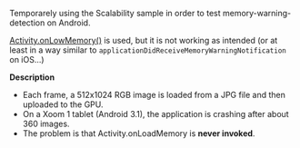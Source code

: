 Temporarely using the Scalability sample in order to test memory-warning-detection on Android.
 
[Activity.onLowMemory()](http://developer.android.com/reference/android/content/ComponentCallbacks.html#onLowMemory()) is used, but it is not working as intended (or at least in a way similar to `applicationDidReceiveMemoryWarningNotification` on iOS...)

**Description**

- Each frame, a 512x1024 RGB image is loaded from a JPG file and then uploaded to the GPU.  
- On a Xoom 1 tablet (Android 3.1), the application is crashing after about 360 images.
- The problem is that Activity.onLoadMemory is **never invoked**.
